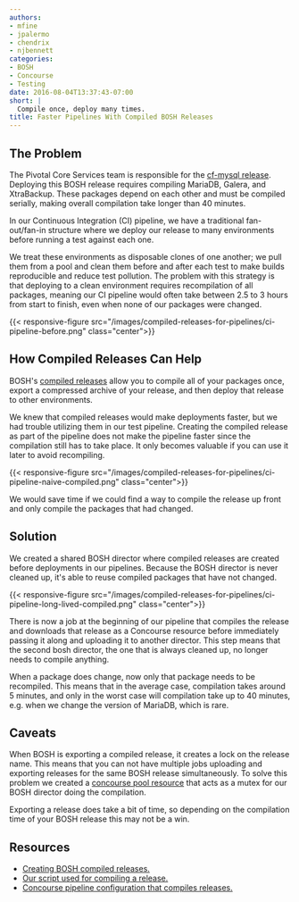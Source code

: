 ```yaml
---
authors:
- mfine
- jpalermo
- chendrix
- njbennett
categories:
- BOSH
- Concourse
- Testing
date: 2016-08-04T13:37:43-07:00
short: |
  Compile once, deploy many times.
title: Faster Pipelines With Compiled BOSH Releases
---
```


## The Problem

The Pivotal Core Services team is responsible for the [cf-mysql release](https://github.com/cloudfoundry/cf-mysql-release). Deploying this BOSH release requires compiling MariaDB, Galera, and XtraBackup. These packages depend on each other and must be compiled serially, making overall compilation take longer than 40 minutes.

In our Continuous Integration (CI) pipeline, we have a traditional fan-out/fan-in structure where we deploy our release to many environments before running a test against each one.

We treat these environments as disposable clones of one another; we pull them from a pool and clean them before and after each test to make builds reproducible and reduce test pollution.
The problem with this strategy is that deploying to a clean environment requires recompilation of all packages, meaning our CI pipeline would often take between 2.5 to 3 hours from start to finish, even when none of our packages were changed.

{{< responsive-figure src="/images/compiled-releases-for-pipelines/ci-pipeline-before.png" class="center">}}

## How Compiled Releases Can Help

BOSH's [compiled releases](https://bosh.io/docs/compiled-releases.html) allow you to compile all of your packages once,
export a compressed archive of your release, and then deploy that release to other environments.


We knew that compiled releases would make deployments faster, but we had trouble utilizing them in our test pipeline.
Creating the compiled release as part of the pipeline does not make the pipeline faster since the compilation still has to take place. It only becomes valuable if you can use it later to avoid recompiling.

{{< responsive-figure src="/images/compiled-releases-for-pipelines/ci-pipeline-naive-compiled.png" class="center">}}

We would save time if we could find a way to compile the release up front and only compile the packages that had changed.

## Solution

We created a shared BOSH director where compiled releases are created before deployments in our pipelines.
Because the BOSH director is never cleaned up, it's able to reuse compiled packages that have not changed.

{{< responsive-figure src="/images/compiled-releases-for-pipelines/ci-pipeline-long-lived-compiled.png" class="center">}}

There is now a job at the beginning of our pipeline that compiles the release and downloads that release as a Concourse resource
before immediately passing it along and uploading it to another director. This step means that the second bosh director,
the one that is always cleaned up, no longer needs to compile anything.

When a package does change, now only that package needs to be recompiled. This means that in the average case,
compilation takes around 5 minutes, and only in the worst case will compilation take up to 40 minutes, e.g. when we change the version of MariaDB, which is rare.

## Caveats

When BOSH is exporting a compiled release, it creates a lock on the release name.
This means that you can not have multiple jobs uploading and exporting releases for the same BOSH release simultaneously.
To solve this problem we created a [concourse pool resource](https://github.com/concourse/pool-resource) that acts as a mutex for our BOSH director doing the compilation.

Exporting a release does take a bit of time, so depending on the compilation time of your BOSH release this may not be a win.

## Resources

- [Creating BOSH compiled releases.](https://bosh.io/docs/compiled-releases.html)
- [Our script used for compiling a release.](https://github.com/cloudfoundry-incubator/cf-mysql-ci/blob/a12f8a25bd84413e4651350ea97491cf5fc84a1a/scripts/compile_release)
- [Concourse pipeline configuration that compiles releases.](https://github.com/cloudfoundry-incubator/cf-mysql-ci/blob/dbc2ba48390c0250c8ce201974230f1ba5aa82ae/ci/pipelines/cf-mysql-acceptance.yml#L154)
